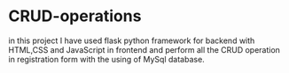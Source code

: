 # CRUD-operations
in this project I have used flask python  framework for backend with HTML,CSS and JavaScript in frontend and perform all the CRUD operation in registration form with the using of MySql database.
